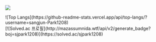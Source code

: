 <img src="https://capsule-render.vercel.app/api?type=waving&color=auto&height=200&section=header&text=SangjunPark&fontSize=70" />
<p/>
![Top Langs](https://github-readme-stats.vercel.app/api/top-langs/?username=sangjun-Park1208)
<br/>
[![Solved.ac
프로필](http://mazassumnida.wtf/api/v2/generate_badge?boj=sjpark1208)](https://solved.ac/sjpark1208)
